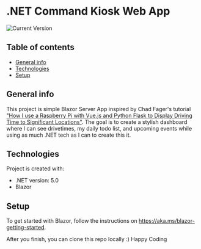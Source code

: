 ﻿.NET Command Kiosk Web App
============
![Current Version](https://img.shields.io/badge/version-1.0.0-green.svg)

## Table of contents
* [General info](#general-info)
* [Technologies](#technologies)
* [Setup](#setup)

## General info
This project is simple Blazor Server App inspired by Chad Fager's tutorial ["How I use a Raspberry Pi with Vue.js and Python Flask to Display Driving Time to Significant Locations"](https://www.norfare.com/how-i-built-drivetime). The goal is to create a stylish dashboard where I can see drivetimes, my daily todo list, and upcoming events while using as much .NET tech as I can to create this it.
	
## Technologies
Project is created with:
* .NET version: 5.0
* Blazor
	
## Setup

To get started with Blazor, follow the instructions on https://aka.ms/blazor-getting-started.

After you finish, you can clone this repo locally :) Happy Coding
